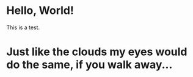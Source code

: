 # Hello, World!

This is a test.

# Just like the clouds my eyes would do the same, if you walk away...
